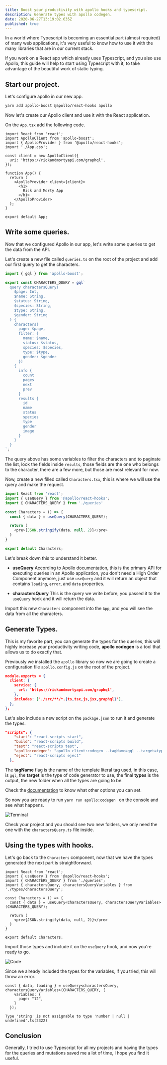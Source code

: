 ```yaml
---
title: Boost your productivity with apollo hooks and typescript.
description: Generate types with apollo codegen.
date: 2020-06-27T13:19:02.635Z
published: true
---
```

In a world where Typescript is becoming an essential part (almost required) of many web applications, it's very useful to know how to use it with the many libraries that are in our current stack. 

If you work on a React app which already uses Typescript, and you also use Apollo, this guide will help to start using Typescript with it, to take advantage of the beautiful work of static typing.

## Start our project.

Let's configure apollo in our new app.

```bash
yarn add apollo-boost @apollo/react-hooks apollo
```

Now let's create our Apollo client and use it with the React application.

On the `App.tsx` add the following code.

```tsx
import React from 'react';
import ApolloClient from 'apollo-boost';
import { ApolloProvider } from '@apollo/react-hooks';
import './App.css';

const client = new ApolloClient({
  uri: 'https://rickandmortyapi.com/graphql',
});

function App() {
  return (
    <ApolloProvider client={client}>
      <h1>
        Rick and Morty App
      </h1>
    </ApolloProvider>
  );
}

export default App;
```

## Write some queries.

Now that we configured Apollo in our app, let's write some queries to get the data from the API.

Let's create a new file called `queries.ts`  on the root of the project and add our first query to get the characters.

```typescript
import { gql } from 'apollo-boost';

export const CHARACTERS_QUERY = gql`
  query charactersQuery(
    $page: Int,
    $name: String,
    $status: String,
    $species: String,
    $type: String,
    $gender: String
  ) {
    characters(
      page: $page,
      filter: {
        name: $name,
        status: $status,
        species: $species,
        type: $type,
        gender: $gender
      }) 
    {
      info {
        count
        pages
        next
        prev
      }
      results {
        id
        name
        status
        species
        type
        gender
        image
      }
    }
  }
`;
```

The query above has some variables to filter the characters and to paginate the list, look the fields inside `results`, those fields are the one who belongs to the character, there are a few more, but those are most relevant for now.

Now, create a new filled called `Characters.tsx`, this is where we will use the query and make the request.

```typescript
import React from 'react';
import { useQuery } from '@apollo/react-hooks';
import { CHARACTERS_QUERY } from './queries'

const Characters = () => {
  const { data } = useQuery(CHARACTERS_QUERY);

  return (
    <pre>{JSON.stringify(data, null, 2)}</pre>
  )
}

export default Characters;
```

Let's break down this to understand it better.

- **useQuery**   According to Apollo documentation, this is the primary API for executing queries in an Apollo application, you don't need a High Order Component anymore, just use `useQuery` and it will return an object that contains `loading`, `error`, and `data` properties.

- **charactersQuery**  This is the query we write before, you passed it to the `useQuery` hook and it will return the data.

Import this new `Characters` component into the  `App`, and you will see the data from all the characters.

## Generate Types.

This is my favorite part, you can generate the types for the queries, this will highly increase your productivity writing code,   **apollo codegen** is a tool that allows us to do exactly that.

Previously we installed the `apollo` library so now we are going to create a configuration file `apollo.config.js` on the root of the project.

```json
module.exports = {
  client: {
    service: {
      url: 'https://rickandmortyapi.com/graphql',
    },
    includes: ['./src/**/*.{ts,tsx,js,jsx,graphql}'],
  },
};
```

Let's also include a new script on the `package.json` to run it and generate the types.

```json
"scripts": {
    "start": "react-scripts start",
    "build": "react-scripts build",
    "test": "react-scripts test",
    "apollo:codegen": "apollo client:codegen --tagName=gql --target=typescript types",
    "eject": "react-scripts eject"
  },
```

The **tagName** flag is the name of the template literal tag used, in this case, is `gql`, the **target** is the type of code generator to use, the final **types** is the output, the new folder when all the types are going to be.

Check the [documentation](https://github.com/apollographql/apollo-tooling#apollo-clientcodegen-output) to know what other options you can set.

So now you are ready to run `yarn run apollo:codegen ` on the console and see what happens.

![Terminal](https://dev-to-uploads.s3.amazonaws.com/i/fsl9gdr5vqzwnevh5j1a.png)

Check your project and you should see two new folders, we only need the one with the `charactersQuery.ts` file inside.

## Using the types with hooks.

Let's go back to the `Characters` component, now that we have the types generated the next part is straightforward.

```tsx
import React from 'react';
import { useQuery } from '@apollo/react-hooks';
import { CHARACTERS_QUERY } from './queries';
import { charactersQuery, charactersQueryVariables } from './types/charactersQuery';

const Characters = () => {
  const { data } = useQuery<charactersQuery, charactersQueryVariables>(CHARACTERS_QUERY);
  
  return (
    <pre>{JSON.stringify(data, null, 2)}</pre>
  )
}

export default Characters;
```

Import those types and include it on the `useQuery` hook, and now you're ready to go.

![Code](https://dev-to-uploads.s3.amazonaws.com/i/y8nrg23b7qjlhqyamnx9.png)

Since we already included the types for the variables, if you tried, this will throw an error.

```tsx
const { data, loading } = useQuery<charactersQuery, charactersQueryVariables>(CHARACTERS_QUERY, {
    variables: {
      page: "12",
    }
  });
```

`Type 'string' is not assignable to type 'number | null | undefined'.ts(2322)`

## Conclusion

Generally, I tried to use Typescript for all my projects and having the types for the queries and mutations saved me a lot of time, I hope you find it useful.